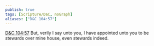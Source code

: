 ```yaml
---
publish: true
tags: [Scripture/DaC, noGraph]
aliases: ["D&C 104:57"]
---
```

[D&C 104:57](https://churchofjesuschrist.org/study/scriptures/dc-testament/dc/104?lang=eng&id=p57#p57) But, verily I say unto you, I have appointed unto you to be stewards over mine house, even stewards indeed.
